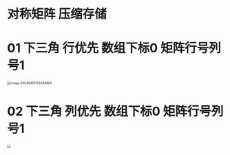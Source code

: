 # 对称矩阵 压缩存储



# 01 下三角 行优先 数组下标0 矩阵行号列号1

<img src="https://cvp.oss-cn-shanghai.aliyuncs.com/picgo/202404051524123.png" alt="image-20240405152434883" style="zoom:50%;" />



# 02 下三角 列优先 数组下标0 矩阵行号列号1

<img src="https://cvp.oss-cn-shanghai.aliyuncs.com/picgo/202404052035593.png" style="zoom:50%;" />